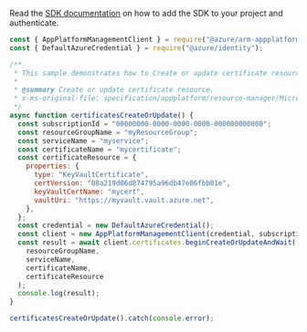Read the [SDK documentation](https://github.com/Azure/azure-sdk-for-js/blob/%40azure%2Farm-appplatform_2.0.0/sdk/appplatform/arm-appplatform/README.md) on how to add the SDK to your project and authenticate.

```javascript
const { AppPlatformManagementClient } = require("@azure/arm-appplatform");
const { DefaultAzureCredential } = require("@azure/identity");

/**
 * This sample demonstrates how to Create or update certificate resource.
 *
 * @summary Create or update certificate resource.
 * x-ms-original-file: specification/appplatform/resource-manager/Microsoft.AppPlatform/stable/2022-04-01/examples/Certificates_CreateOrUpdate.json
 */
async function certificatesCreateOrUpdate() {
  const subscriptionId = "00000000-0000-0000-0000-000000000000";
  const resourceGroupName = "myResourceGroup";
  const serviceName = "myservice";
  const certificateName = "mycertificate";
  const certificateResource = {
    properties: {
      type: "KeyVaultCertificate",
      certVersion: "08a219d06d874795a96db47e06fbb01e",
      keyVaultCertName: "mycert",
      vaultUri: "https://myvault.vault.azure.net",
    },
  };
  const credential = new DefaultAzureCredential();
  const client = new AppPlatformManagementClient(credential, subscriptionId);
  const result = await client.certificates.beginCreateOrUpdateAndWait(
    resourceGroupName,
    serviceName,
    certificateName,
    certificateResource
  );
  console.log(result);
}

certificatesCreateOrUpdate().catch(console.error);
```
